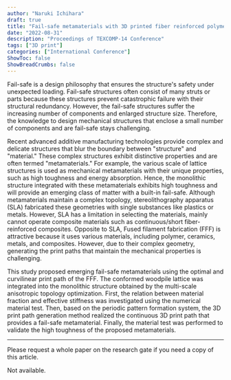 ```yaml
---
author: "Naruki Ichihara"
draft: true
title: "Fail-safe metamaterials with 3D printed fiber reinforced polymers"
date: "2022-08-31"
description: "Proceedings of TEXCOMP-14 Conference"
tags: ["3D print"]
categories: ["International Conference"]
ShowToc: false
ShowBreadCrumbs: false
---
```

Fail-safe is a design philosophy that ensures the structure's safety under unexpected loading. Fail-safe structures often consist of many struts or parts because these structures prevent catastrophic failure with their structural redundancy. However, the fail-safe structures suffer the increasing number of components and enlarged structure size. Therefore, the knowledge to design mechanical structures that enclose a small number of components and are fail-safe stays challenging.

Recent advanced additive manufacturing technologies provide complex and delicate structures that blur the boundary between "structure" and "material." These complex structures exhibit distinctive properties and are often termed "metamaterials." For example, the various scale of lattice structures is used as mechanical metamaterials with their unique properties, such as high toughness and energy absorption. Hence, the monolithic structure integrated with these metamaterials exhibits high toughness and will provide an emerging class of matter with a built-in fail-safe. Although metamaterials maintain a complex topology, stereolithography apparatus (SLA) fabricated these geometries with single substances like plastics or metals. However, SLA has a limitation in selecting the materials, mainly cannot operate composite materials such as continuous/short fiber-reinforced composites. Opposite to SLA, Fused filament fabrication (FFF) is attractive because it uses various materials, including polymer, ceramics, metals, and composites. However, due to their complex geometry, generating the print paths that maintain the mechanical properties is challenging.

This study proposed emerging fail-safe metamaterials using the optimal and curvilinear print path of the FFF. The conformed woodpile lattice was integrated into the monolithic structure obtained by the multi-scale anisotropic topology optimization. First, the relation between material fraction and effective stiffness was investigated using the numerical material test. Then, based on the periodic pattern formation system, the 3D print path generation method realized the continuous 3D print path that provides a fail-safe metamaterial. Finally, the material test was performed to validate the high toughness of the proposed metamaterials.


* * *
Please request a whole paper on the research gate if you need a copy of this article.

Not available.


